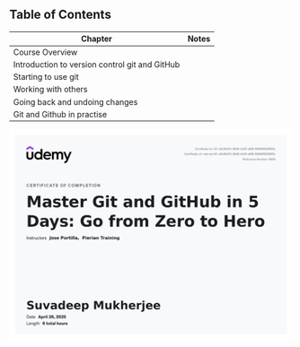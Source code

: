 ## Table of Contents 

| Chapter                                        | Notes |
| ---------------------------------------------- | ----- |
| Course Overview                                |       |
| Introduction to version control git and GitHub |       |
| Starting to use git                            |       |
| Working with others                            |       |
| Going back and undoing changes                 |       |
| Git and Github in practise                     |       |



![certificate](./assets/certificate.jpg)